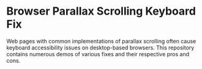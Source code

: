 # Browser Parallax Scrolling Keyboard Fix
Web pages with common implementations of parallax scrolling often cause keyboard accessibility issues on desktop-based browsers. This repository contains numerous demos of various fixes and their respective pros and cons.
